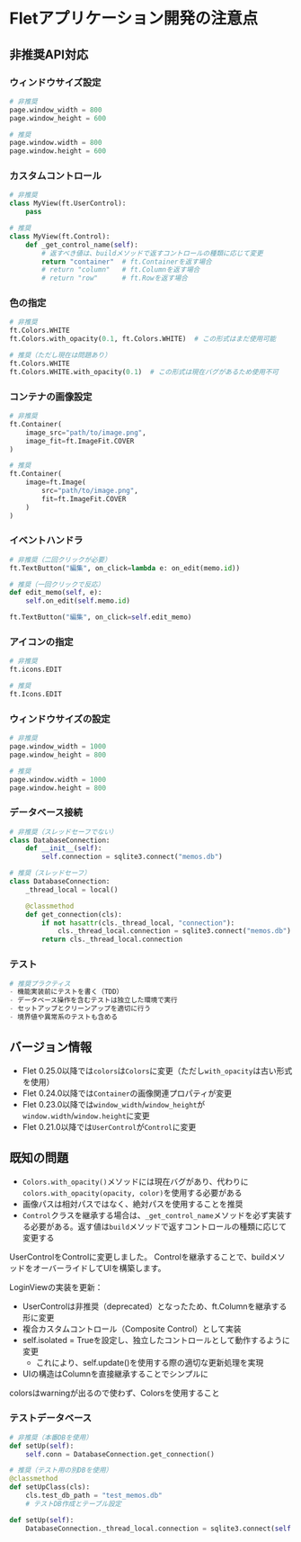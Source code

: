 # Fletアプリケーション開発の注意点

## 非推奨API対応

### ウィンドウサイズ設定
```python
# 非推奨
page.window_width = 800
page.window_height = 600

# 推奨
page.window.width = 800
page.window.height = 600
```

### カスタムコントロール
```python
# 非推奨
class MyView(ft.UserControl):
    pass

# 推奨
class MyView(ft.Control):
    def _get_control_name(self):
        # 返すべき値は、buildメソッドで返すコントロールの種類に応じて変更
        return "container"  # ft.Containerを返す場合
        # return "column"   # ft.Columnを返す場合
        # return "row"      # ft.Rowを返す場合
```

### 色の指定
```python
# 非推奨
ft.Colors.WHITE
ft.Colors.with_opacity(0.1, ft.Colors.WHITE)  # この形式はまだ使用可能

# 推奨（ただし現在は問題あり）
ft.Colors.WHITE
ft.Colors.WHITE.with_opacity(0.1)  # この形式は現在バグがあるため使用不可
```

### コンテナの画像設定
```python
# 非推奨
ft.Container(
    image_src="path/to/image.png",
    image_fit=ft.ImageFit.COVER
)

# 推奨
ft.Container(
    image=ft.Image(
        src="path/to/image.png",
        fit=ft.ImageFit.COVER
    )
)
```

### イベントハンドラ
```python
# 非推奨（二回クリックが必要）
ft.TextButton("編集", on_click=lambda e: on_edit(memo.id))

# 推奨（一回クリックで反応）
def edit_memo(self, e):
    self.on_edit(self.memo.id)

ft.TextButton("編集", on_click=self.edit_memo)
```

### アイコンの指定
```python
# 非推奨
ft.icons.EDIT

# 推奨
ft.Icons.EDIT
```

### ウィンドウサイズの設定
```python
# 非推奨
page.window_width = 1000
page.window_height = 800

# 推奨
page.window.width = 1000
page.window.height = 800
```

### データベース接続
```python
# 非推奨（スレッドセーフでない）
class DatabaseConnection:
    def __init__(self):
        self.connection = sqlite3.connect("memos.db")

# 推奨（スレッドセーフ）
class DatabaseConnection:
    _thread_local = local()

    @classmethod
    def get_connection(cls):
        if not hasattr(cls._thread_local, "connection"):
            cls._thread_local.connection = sqlite3.connect("memos.db")
        return cls._thread_local.connection
```

### テスト
```python
# 推奨プラクティス
- 機能実装前にテストを書く（TDD）
- データベース操作を含むテストは独立した環境で実行
- セットアップとクリーンアップを適切に行う
- 境界値や異常系のテストも含める
```

## バージョン情報
- Flet 0.25.0以降では`colors`は`Colors`に変更（ただし`with_opacity`は古い形式を使用）
- Flet 0.24.0以降では`Container`の画像関連プロパティが変更
- Flet 0.23.0以降では`window_width`/`window_height`が`window.width`/`window.height`に変更
- Flet 0.21.0以降では`UserControl`が`Control`に変更

## 既知の問題
- `Colors.with_opacity()`メソッドには現在バグがあり、代わりに`colors.with_opacity(opacity, color)`を使用する必要がある
- 画像パスは相対パスではなく、絶対パスを使用することを推奨
- `Control`クラスを継承する場合は、`_get_control_name`メソッドを必ず実装する必要がある。返す値は`build`メソッドで返すコントロールの種類に応じて変更する

UserControlをControlに変更しました。
Controlを継承することで、buildメソッドをオーバーライドしてUIを構築します。

LoginViewの実装を更新：
- UserControlは非推奨（deprecated）となったため、ft.Columnを継承する形に変更
- 複合カスタムコントロール（Composite Control）として実装
- self.isolated = Trueを設定し、独立したコントロールとして動作するように変更
  - これにより、self.update()を使用する際の適切な更新処理を実現
- UIの構造はColumnを直接継承することでシンプルに

colorsはwarningが出るので使わず、Colorsを使用すること

### テストデータベース
```python
# 非推奨（本番DBを使用）
def setUp(self):
    self.conn = DatabaseConnection.get_connection()

# 推奨（テスト用の別DBを使用）
@classmethod
def setUpClass(cls):
    cls.test_db_path = "test_memos.db"
    # テストDB作成とテーブル設定

def setUp(self):
    DatabaseConnection._thread_local.connection = sqlite3.connect(self.test_db_path)
```